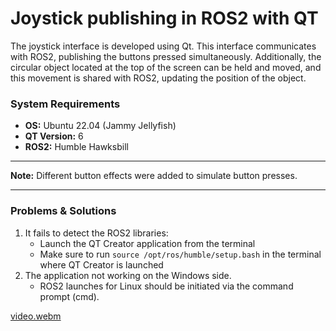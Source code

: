 # Joystick publishing in ROS2 with QT

The joystick interface is developed using Qt. This interface communicates with ROS2, publishing the buttons pressed simultaneously. Additionally, the circular object located at the top of the screen can be held and moved, and this movement is shared with ROS2, updating the position of the object.

### System Requirements
- **OS:** Ubuntu 22.04 (Jammy Jellyfish)
- **QT Version:** 6
- **ROS2:** Humble Hawksbill
---
**Note:** Different button effects were added to simulate button presses.

---

### Problems & Solutions

1. It fails to detect the ROS2 libraries:
    - Launch the QT Creator application from the terminal
    - Make sure to run `source /opt/ros/humble/setup.bash` in the terminal where QT Creator is launched
2. The application not working on the Windows side.
    - ROS2 launches for Linux should be initiated via the command prompt (cmd).


[video.webm](https://github.com/serkanMzlm/QT-ROS2-Joystick/assets/74418302/a009697f-1a88-4636-97db-a08d4ae9ec75)
